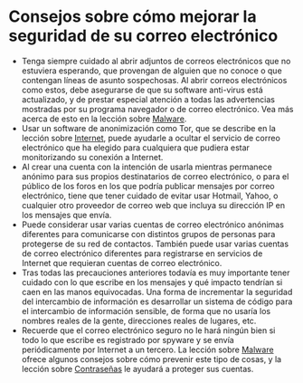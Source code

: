 [Title]: # (Sugerencias para mejorar la seguridad de su correo electrónico)
[Difficulty]: # (Principiante)
[Order]: # (9)

# Consejos sobre cómo mejorar la seguridad de su correo electrónico

*   Tenga siempre cuidado al abrir adjuntos de correos electrónicos que no estuviera esperando, que provengan de alguien que no conoce o que contengan líneas de asunto sospechosas. Al abrir correos electrónicos como estos, debe asegurarse de que su software anti-virus está actualizado, y de prestar especial atención a todas las advertencias mostradas por su programa navegador o de correo electrónico. Vea más acerca de esto en la lección sobre [Malware](umbrella://lesson/malware).
*   Usar un software de anonimización como Tor, que se describe en la lección sobre [Internet](umbrella://lesson/the-internet), puede ayudarle a ocultar el servicio de correo electrónico que ha elegido para cualquiera que pudiera estar monitorizando su conexión a Internet.
*   Al crear una cuenta con la intención de usarla mientras permanece anónimo para sus propios destinatarios de correo electrónico, o para el público de los foros en los que podría publicar mensajes por correo electrónico, tiene que tener cuidado de evitar usar Hotmail, Yahoo, o cualquier otro proveedor de correo web que incluya su dirección IP en los mensajes que envía.
*   Puede considerar usar varias cuentas de correo electrónico anónimas diferentes para comunicarse con distintos grupos de personas para protegerse de su red de contactos. También puede usar varias cuentas de correo electrónico diferentes para registrarse en servicios de Internet que requieran cuentas de correo electrónico.
*   Tras todas las precauciones anteriores todavía es muy importante tener cuidado con lo que escribe en los mensajes y qué impacto tendrían si caen en las manos equivocadas. Una forma de incrementar la seguridad del intercambio de información es desarrollar un sistema de código para el intercambio de información sensible, de forma que no usaría los nombres reales de la gente, direcciones reales de lugares, etc.
*   Recuerde que el correo electrónico seguro no le hará ningún bien si todo lo que escribe es registrado por spyware y se envía periódicamente por Internet a un tercero. La lección sobre [Malware](umbrella://lesson/malware) ofrece algunos consejos sobre cómo prevenir este tipo de cosas, y la lección sobre [Contraseñas](umbrella://lesson/passwords) le ayudará a proteger sus cuentas.
